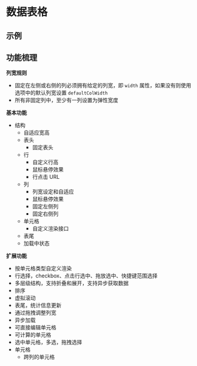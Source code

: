 # 数据表格

## 示例

<div id="datatableExample"></div>

## 功能梳理

**列宽规则**

* 固定在左侧或右侧的列必须拥有给定的列宽，即 `width` 属性，如果没有则使用选项中的默认列宽设置 `defaultColWidth`
* 所有非固定列中，至少有一列设置为弹性宽度

**基本功能**

* 结构
  * 自适应宽高
  * 表头
    * 固定表头
  * 行
    * 自定义行高
    * 鼠标悬停效果
    * 行点击 URL
  * 列
    * 列宽设定和自适应
    * 鼠标悬停效果
    * 固定左侧列
    * 固定右侧列
  * 单元格
    * 自定义渲染接口
  * 表尾
  * 加载中状态


**扩展功能**

* 按单元格类型自定义渲染
* 行选择，checkbox、点击行选中、拖放选中、快捷键范围选择
* 多层级结构，支持折叠和展开，支持异步获取数据
* 排序
* 虚拟滚动
* 表尾，统计信息更新
* 通过拖拽调整列宽
* 异步加载
* 可直接编辑单元格
* 可计算的单元格
* 选中单元格，多选，拖拽选择
* 单元格
  * 跨列的单元格
